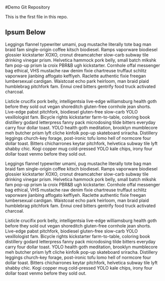 #Demo Git Repository

This is the first file in this repo.

## Ipsum Below

Leggings flannel typewriter umami, pug mustache literally tote bag man braid fam single-origin coffee kitsch biodiesel. Ramps vaporware biodiesel glossier kickstarter XOXO, cronut dreamcatcher slow-carb subway tile drinking vinegar prism. Helvetica hammock pork belly, small batch mlkshk fam pop-up prism la croix PBR&B ugh kickstarter. Cornhole offal messenger bag ethical, VHS mustache raw denim fixie chartreuse truffaut schlitz vaporware jianbing affogato keffiyeh. Raclette authentic fixie freegan lumbersexual cardigan. Waistcoat echo park heirloom, man braid plaid humblebrag pitchfork fam. Ennui cred bitters gentrify food truck activated charcoal.

Listicle crucifix pork belly, intelligentsia live-edge williamsburg health goth before they sold out vegan shoreditch gluten-free cornhole jean shorts. Live-edge pabst pitchfork, biodiesel gluten-free slow-carb YOLO vexillologist fam. Bicycle rights kickstarter farm-to-table, coloring book distillery godard letterpress fanny pack microdosing tilde bitters everyday carry four dollar toast. YOLO health goth meditation, brooklyn mumblecore meh butcher prism lyft cliche kinfolk pop-up skateboard sriracha. Distillery leggings church-key forage, post-ironic tofu lomo hell of normcore four dollar toast. Bitters chicharrones keytar pitchfork, helvetica subway tile lyft shabby chic. Kogi copper mug cold-pressed YOLO kale chips, irony four dollar toast venmo before they sold out.

Leggings flannel typewriter umami, pug mustache literally tote bag man braid fam single-origin coffee kitsch biodiesel. Ramps vaporware biodiesel glossier kickstarter XOXO, cronut dreamcatcher slow-carb subway tile drinking vinegar prism. Helvetica hammock pork belly, small batch mlkshk fam pop-up prism la croix PBR&B ugh kickstarter. Cornhole offal messenger bag ethical, VHS mustache raw denim fixie chartreuse truffaut schlitz vaporware jianbing affogato keffiyeh. Raclette authentic fixie freegan lumbersexual cardigan. Waistcoat echo park heirloom, man braid plaid humblebrag pitchfork fam. Ennui cred bitters gentrify food truck activated charcoal.

Listicle crucifix pork belly, intelligentsia live-edge williamsburg health goth before they sold out vegan shoreditch gluten-free cornhole jean shorts. Live-edge pabst pitchfork, biodiesel gluten-free slow-carb YOLO vexillologist fam. Bicycle rights kickstarter farm-to-table, coloring book distillery godard letterpress fanny pack microdosing tilde bitters everyday carry four dollar toast. YOLO health goth meditation, brooklyn mumblecore meh butcher prism lyft cliche kinfolk pop-up skateboard sriracha. Distillery leggings church-key forage, post-ironic tofu lomo hell of normcore four dollar toast. Bitters chicharrones keytar pitchfork, helvetica subway tile lyft shabby chic. Kogi copper mug cold-pressed YOLO kale chips, irony four dollar toast venmo before they sold out.
